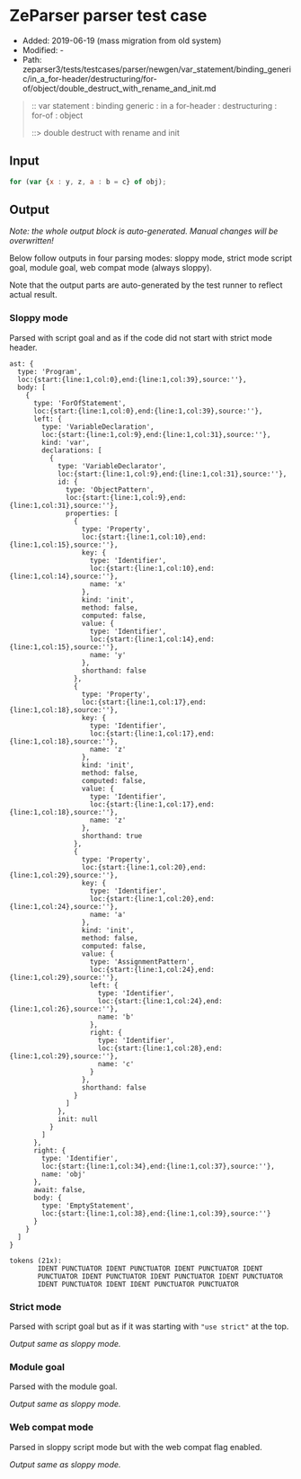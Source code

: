 # ZeParser parser test case

- Added: 2019-06-19 (mass migration from old system)
- Modified: -
- Path: zeparser3/tests/testcases/parser/newgen/var_statement/binding_generic/in_a_for-header/destructuring/for-of/object/double_destruct_with_rename_and_init.md

> :: var statement : binding generic : in a for-header : destructuring : for-of : object
>
> ::> double destruct with rename and init

## Input

`````js
for (var {x : y, z, a : b = c} of obj);
`````

## Output

_Note: the whole output block is auto-generated. Manual changes will be overwritten!_

Below follow outputs in four parsing modes: sloppy mode, strict mode script goal, module goal, web compat mode (always sloppy).

Note that the output parts are auto-generated by the test runner to reflect actual result.

### Sloppy mode

Parsed with script goal and as if the code did not start with strict mode header.

`````
ast: {
  type: 'Program',
  loc:{start:{line:1,col:0},end:{line:1,col:39},source:''},
  body: [
    {
      type: 'ForOfStatement',
      loc:{start:{line:1,col:0},end:{line:1,col:39},source:''},
      left: {
        type: 'VariableDeclaration',
        loc:{start:{line:1,col:9},end:{line:1,col:31},source:''},
        kind: 'var',
        declarations: [
          {
            type: 'VariableDeclarator',
            loc:{start:{line:1,col:9},end:{line:1,col:31},source:''},
            id: {
              type: 'ObjectPattern',
              loc:{start:{line:1,col:9},end:{line:1,col:31},source:''},
              properties: [
                {
                  type: 'Property',
                  loc:{start:{line:1,col:10},end:{line:1,col:15},source:''},
                  key: {
                    type: 'Identifier',
                    loc:{start:{line:1,col:10},end:{line:1,col:14},source:''},
                    name: 'x'
                  },
                  kind: 'init',
                  method: false,
                  computed: false,
                  value: {
                    type: 'Identifier',
                    loc:{start:{line:1,col:14},end:{line:1,col:15},source:''},
                    name: 'y'
                  },
                  shorthand: false
                },
                {
                  type: 'Property',
                  loc:{start:{line:1,col:17},end:{line:1,col:18},source:''},
                  key: {
                    type: 'Identifier',
                    loc:{start:{line:1,col:17},end:{line:1,col:18},source:''},
                    name: 'z'
                  },
                  kind: 'init',
                  method: false,
                  computed: false,
                  value: {
                    type: 'Identifier',
                    loc:{start:{line:1,col:17},end:{line:1,col:18},source:''},
                    name: 'z'
                  },
                  shorthand: true
                },
                {
                  type: 'Property',
                  loc:{start:{line:1,col:20},end:{line:1,col:29},source:''},
                  key: {
                    type: 'Identifier',
                    loc:{start:{line:1,col:20},end:{line:1,col:24},source:''},
                    name: 'a'
                  },
                  kind: 'init',
                  method: false,
                  computed: false,
                  value: {
                    type: 'AssignmentPattern',
                    loc:{start:{line:1,col:24},end:{line:1,col:29},source:''},
                    left: {
                      type: 'Identifier',
                      loc:{start:{line:1,col:24},end:{line:1,col:26},source:''},
                      name: 'b'
                    },
                    right: {
                      type: 'Identifier',
                      loc:{start:{line:1,col:28},end:{line:1,col:29},source:''},
                      name: 'c'
                    }
                  },
                  shorthand: false
                }
              ]
            },
            init: null
          }
        ]
      },
      right: {
        type: 'Identifier',
        loc:{start:{line:1,col:34},end:{line:1,col:37},source:''},
        name: 'obj'
      },
      await: false,
      body: {
        type: 'EmptyStatement',
        loc:{start:{line:1,col:38},end:{line:1,col:39},source:''}
      }
    }
  ]
}

tokens (21x):
       IDENT PUNCTUATOR IDENT PUNCTUATOR IDENT PUNCTUATOR IDENT
       PUNCTUATOR IDENT PUNCTUATOR IDENT PUNCTUATOR IDENT PUNCTUATOR
       IDENT PUNCTUATOR IDENT IDENT PUNCTUATOR PUNCTUATOR
`````

### Strict mode

Parsed with script goal but as if it was starting with `"use strict"` at the top.

_Output same as sloppy mode._

### Module goal

Parsed with the module goal.

_Output same as sloppy mode._

### Web compat mode

Parsed in sloppy script mode but with the web compat flag enabled.

_Output same as sloppy mode._
